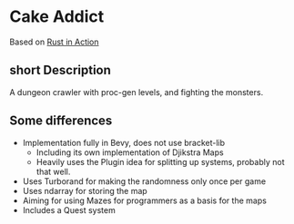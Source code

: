 # Cake Addict

Based on [Rust in Action](https://www.manning.com/books/rust-in-action)

## short Description

A dungeon crawler with proc-gen levels, and fighting the monsters.

## Some differences

- Implementation fully in Bevy, does not use bracket-lib
  - Including its own implementation of Djikstra Maps
  - Heavily uses the Plugin idea for splitting up systems, probably not that well.
- Uses Turborand for making the randomness only once per game
- Uses ndarray for storing the map
- Aiming for using Mazes for programmers as a basis for the maps
- Includes a Quest system